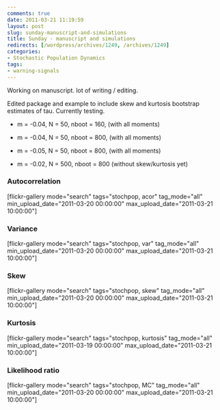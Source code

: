 ```yaml
---
comments: true
date: 2011-03-21 11:19:59
layout: post
slug: sunday-manuscript-and-simulations
title: Sunday - manuscript and simulations
redirects: [/wordpress/archives/1249, /archives/1249]
categories:
- Stochastic Population Dynamics
tags:
- warning-signals
---
```


Working on manuscript.  lot of writing / editing.

Edited package and example to include skew and kurtosis bootstrap estimates of tau.  Currently testing.



	
  * m = -0.04, N = 50, nboot = 160, (with all moments)

	
  * m = -0.04, N = 50, nboot = 800, (with all moments)

	
  * m = -0.05, N = 50, nboot = 800, (with all moments)

	
  * m = -0.02, N = 500, nboot = 800 (without skew/kurtosis yet)




### Autocorrelation


[flickr-gallery mode="search" tags="stochpop, acor"  tag_mode="all"  min_upload_date="2011-03-20 00:00:00" max_upload_date="2011-03-21 10:00:00"]


### Variance


[flickr-gallery mode="search" tags="stochpop, var" tag_mode="all" min_upload_date="2011-03-20 00:00:00" max_upload_date="2011-03-21 10:00:00"]


### Skew


[flickr-gallery mode="search" tags="stochpop, skew" tag_mode="all" min_upload_date="2011-03-20 00:00:00" max_upload_date="2011-03-21 10:00:00"]


### Kurtosis


[flickr-gallery mode="search" tags="stochpop, kurtosis"  tag_mode="all"  min_upload_date="2011-03-19 00:00:00" max_upload_date="2011-03-21 10:00:00"]


### Likelihood ratio


[flickr-gallery mode="search" tags="stochpop, MC"  tag_mode="all"  min_upload_date="2011-03-20 00:00:00" max_upload_date="2011-03-21 10:00:00"]
